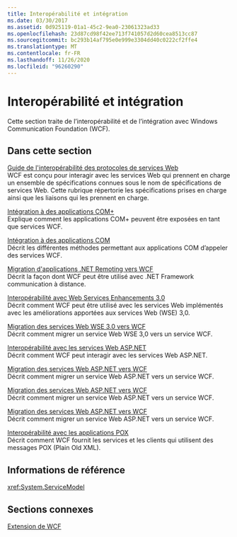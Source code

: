 ```yaml
---
title: Interopérabilité et intégration
ms.date: 03/30/2017
ms.assetid: 0d925119-01a1-45c2-9ea0-23061323ad33
ms.openlocfilehash: 23d87cd98f42ee713f741057d2d60cea8513cc87
ms.sourcegitcommit: bc293b14af795e0e999e3304dd40c0222cf2ffe4
ms.translationtype: MT
ms.contentlocale: fr-FR
ms.lasthandoff: 11/26/2020
ms.locfileid: "96260290"
---
```

# <a name="interoperability-and-integration"></a>Interopérabilité et intégration

Cette section traite de l’interopérabilité et de l’intégration avec Windows Communication Foundation (WCF).  
  
## <a name="in-this-section"></a>Dans cette section  

 [Guide de l'interopérabilité des protocoles de services Web](web-services-protocols-interoperability-guide.md)  
 WCF est conçu pour interagir avec les services Web qui prennent en charge un ensemble de spécifications connues sous le nom de spécifications de services Web. Cette rubrique répertorie les spécifications prises en charge ainsi que les liaisons qui les prennent en charge.  
  
 [Intégration à des applications COM+](integrating-with-com-plus-applications.md)  
 Explique comment les applications COM+ peuvent être exposées en tant que services WCF.  
  
 [Intégration à des applications COM](integrating-with-com-applications.md)  
 Décrit les différentes méthodes permettant aux applications COM d’appeler des services WCF.  
  
 [Migration d'applications .NET Remoting vers WCF](migrating-net-remoting-applications-to-wcf.md)  
 Décrit la façon dont WCF peut être utilisé avec .NET Framework communication à distance.  
  
 [Interopérabilité avec Web Services Enhancements 3.0](interoperability-with-web-services-enhancements-3-0.md)  
 Décrit comment WCF peut être utilisé avec les services Web implémentés avec les améliorations apportées aux services Web (WSE) 3,0.  
  
 [Migration des services Web WSE 3.0 vers WCF](migrating-wse-3-0-web-services-to-wcf.md)  
 Décrit comment migrer un service Web WSE 3,0 vers un service WCF.  
  
 [Interopérabilité avec les services Web ASP.NET](interop-with-aspnet-web-services.md)  
 Décrit comment WCF peut interagir avec les services Web ASP.NET.  
  
 [Migration des services Web ASP.NET vers WCF](migrating-aspnet-web-services-to-wcf.md)  
 Décrit comment migrer un service Web ASP.NET vers un service WCF.  
  
 [Migration des services Web ASP.NET vers WCF](migrating-aspnet-web-services-to-wcf.md)  
 Décrit comment migrer un service Web ASP.NET vers un service WCF.  
  
 [Migration des services Web ASP.NET vers WCF](migrating-aspnet-web-services-to-wcf.md)  
 Décrit comment migrer un service Web ASP.NET vers un service WCF.  
  
 [Interopérabilité avec les applications POX](interoperability-with-pox-applications.md)  
 Décrit comment WCF fournit les services et les clients qui utilisent des messages POX (Plain Old XML).  
  
## <a name="reference"></a>Informations de référence  

 <xref:System.ServiceModel>  
  
## <a name="related-sections"></a>Sections connexes  

 [Extension de WCF](../extending/index.md)
